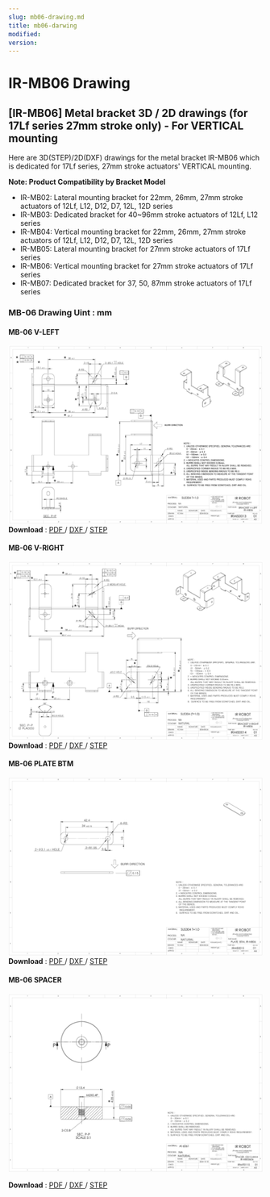```yaml
---
slug: mb06-drawing.md
title: mb06-darwing
modified: 
version:
---
```

# IR-MB06 Drawing
## [IR-MB06] Metal bracket 3D / 2D drawings (for 17Lf series 27mm stroke only) - For VERTICAL mounting

Here are 3D(STEP)/2D(DXF) drawings for the metal bracket IR-MB06 which is dedicated for 17Lf series, 27mm stroke actuators' VERTICAL mounting.
  
**Note: Product Compatibility by Bracket Model**
- IR-MB02: Lateral mounting bracket for 22mm, 26mm, 27mm stroke actuators of 12Lf, L12, D12, D7, 12L, 12D series
- IR-MB03: ​​Dedicated bracket for 40~96mm stroke actuators of 12Lf, L12 series
- IR-MB04: Vertical mounting bracket for 22mm, 26mm, 27mm stroke actuators of 12Lf, L12, D12, D7, 12L, 12D series
- IR-MB05: Lateral mounting bracket for 27mm stroke actuators of 17Lf series
- IR-MB06: Vertical mounting bracket for 27mm stroke actuators of 17Lf series
- IR-MB07: Dedicated bracket for 37, 50, 87mm stroke actuators of 17Lf series
### MB-06 Drawing  Uint : mm
#### MB-06 V-LEFT
![mb06-vleft](./img/mb06-vleft.png)
**Download** : <a class="downloadbtn" href="./data/ENG-IRMIS00013 BRACKET V-LEFT, IR-MB06_Rev01_20240826.pdf" download> PDF </a> / <a  class="downloadbtn" href="./data/ENG-IRMIS00013 BRACKET V-LEFT, IR-MB06_Rev01_20240826.DXF" download> DXF </a> / <a  class="downloadbtn" href="./data/IR-MB06_Rev01_20240826.step" download> STEP </a>

#### MB-06 V-RIGHT
![mb06-vlright](./img/mb06-vright.png)
**Download** : <a class="downloadbtn" href="./data/ENG-IRMIS00014 BRACKET V-RIGHT, IR-MB06_Rev01_20240826.pdf" download> PDF </a> / <a  class="downloadbtn" href="./data/ENG-IRMIS00014 BRACKET V-RIGHT, IR-MB06_Rev01_20240826.DXF" download> DXF </a> / <a  class="downloadbtn" href="./data/IR-MB06_Rev01_20240826.step" download> STEP </a>
#### MB-06 PLATE BTM
![mb06-platebtm](./img/mb06-platebtm.png)
**Download** : <a class="downloadbtn" href="./data/ENG-IRMIS00015 PLATE BTM, IR-MB06_Rev01_20240826.pdf" download> PDF </a> / <a  class="downloadbtn" href="./data/ENG-IRMIS00015 PLATE BTM, IR-MB06_Rev01_20240826.DXF" download> DXF </a> / <a  class="downloadbtn" href="./data/IR-MB06_Rev01_20240826.step" download> STEP </a>

#### MB-06 SPACER
![mb06-spacer](./img/mb06-spacer.png)

**Download** : <a class="downloadbtn" href="./data/ENG-IRMIT0115 SPACER OD13.4XH4, IR-MB05&06_Rev01_20240826.pdf" download> PDF </a> / <a  class="downloadbtn" href="./data/ENG-IRMIT0115 SPACER OD13.4XH4, IR-MB05&06_Rev01_20240826.DXF" download> DXF </a> / <a  class="downloadbtn" href="./data/IR-MB06_Rev01_20240826.step" download> STEP </a>

